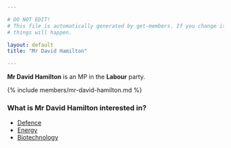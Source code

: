 ```yaml
---

# DO NOT EDIT!
# This file is automatically generated by get-members. If you change it, bad
# things will happen.

layout: default
title: "Mr David Hamilton"

---
```


**Mr David Hamilton** is an MP in the **Labour** party.

{% include members/mr-david-hamilton.md %}

### What is Mr David Hamilton interested in?


* [Defence](/interests/defence.html)
* [Energy](/interests/energy.html)
* [Biotechnology](/interests/biotechnology.html)
